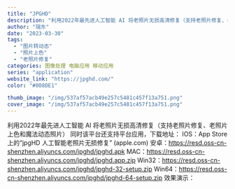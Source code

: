 ```yaml
---
title: "JPGHD"
description: "利用2022年最先进人工智能 AI 将老照片无损高清修复（支持老照片修复、老照片上色和魔法动态照片） 同时该平台还支持平"
author: "瑞东"
date: "2023-03-30"
tags:
  - "图片转动态"
  - "照片上色"
  - "老照片修复"
categories: 图像处理 电脑应用 移动应用
series: "application"
website_link: "https://jpghd.com/"
color: "#008DE1"

thumb_image: "/img/537af57acb49e257c5481c457f13a751.png"
cover_image: "/img/537af57acb49e257c5481c457f13a751.png"
---
```


利用2022年最先进人工智能 AI 将老照片无损高清修复（支持老照片修复、老照片上色和魔法动态照片） 同时该平台还支持平台应用，下载地址： IOS：‎App Store 上的“jpgHD 人工智能老照片无损修复” (apple.com) 安卓：https://resd.oss-cn-shenzhen.aliyuncs.com/jpghd/jpghd.apk MAC：https://resd.oss-cn-shenzhen.aliyuncs.com/jpghd/jpghd.app.zip Win32：https://resd.oss-cn-shenzhen.aliyuncs.com/jpghd/jpghd-32-setup.zip Win64：https://resd.oss-cn-shenzhen.aliyuncs.com/jpghd/jpghd-64-setup.zip 效果演示：